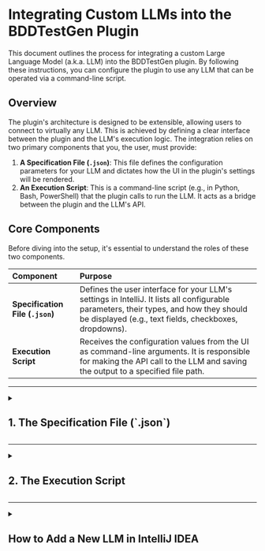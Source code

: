 # Integrating Custom LLMs into the BDDTestGen Plugin

This document outlines the process for integrating a custom Large Language Model (a.k.a. LLM) into the BDDTestGen plugin. By following these instructions, you can configure the plugin to use any LLM that can be operated via a command-line script.

## Overview

The plugin's architecture is designed to be extensible, allowing users to connect to virtually any LLM. This is achieved by defining a clear interface between the plugin and the LLM's execution logic. The integration relies on two primary components that you, the user, must provide:

1.  **A Specification File (`.json`)**: This file defines the configuration parameters for your LLM and dictates how the UI in the plugin's settings will be rendered.
2.  **An Execution Script**: This is a command-line script (e.g., in Python, Bash, PowerShell) that the plugin calls to run the LLM. It acts as a bridge between the plugin and the LLM's API.

## Core Components

Before diving into the setup, it's essential to understand the roles of these two components.

| Component | Purpose |
| :--- | :--- |
| **Specification File (`.json`)** | Defines the user interface for your LLM's settings in IntelliJ. It lists all configurable parameters, their types, and how they should be displayed (e.g., text fields, checkboxes, dropdowns). |
| **Execution Script** | Receives the configuration values from the UI as command-line arguments. It is responsible for making the API call to the LLM and saving the output to a specified file path. |

---

<details>
<summary><h2>1. The Specification File (`.json`)</h2></summary>

This JSON file is a list of objects, where each object defines a single configuration parameter for your LLM.

### Structure and Fields

Each object in the JSON array must contain the following fields:

| Field | Type | Required | Description |
| :--- | :--- | :--- | :--- |
| `name` | String | Yes | The display name of the parameter in the plugin's UI (e.g., "API Key"). |
| `argName` | String | Yes | The command-line argument that corresponds to this parameter (e.g., `--api_key`). |
| `type` | String | Yes | The data type of the parameter (e.g., `string`, `float`, `boolean`). |
| `required` | Boolean | Yes | Specifies if this parameter is mandatory. |
| `ui_element` | String | Yes | The type of UI component to render for this parameter. See [UI Element Types](#ui-element-types) below. |
| `description`| String | Yes | A brief explanation of the parameter, which may be used for tooltips. |
| `default_value`| Any | Yes | A default value for the parameter. |
| `allowed_values`| Array/Object | No | A list of allowed values, used by `combobox` and `spinner` UI elements. |
| `step` | Number | No | The increment step for `spinner` UI elements. |

### UI Element Types

The `ui_element` field determines how the parameter is displayed in the settings panel:

| `ui_element` | Description | Additional Fields |
| :--- | :--- | :--- |
| `textfield` | A standard text input field. | - |
| `filePicker` | A text field with a "Browse" button to select files or directories. | - |
| `checkbox` | A checkbox for boolean (true/false) values. | - |
| `combobox` | A dropdown menu with a list of options. | `allowed_values`: An array of strings (e.g., `["model-a", "model-b"]`). |
| `spinner` | A number input with up/down arrows. | `allowed_values`: An object with `min` and `max` keys (e.g., `{"min": 0.0, "max": 1.0}`).<br>`step`: A number defining the increment value. |

### Example (`gemini_specifications.json`)

```json
[
  {
    "name": "Instruction Prompt Path",
    "argName": "--prompt_instruction_path",
    "type": "string",
    "required": true,
    "ui_element": "filePicker",
    "description": "Path to the predefined instruction to be applied to the user story",
    "default_value": ""
  },
  {
    "name": "API Key",
    "argName": "--api_key",
    "type": "string",
    "required": true,
    "ui_element": "textfield",
    "description": "Google Gemini API key",
    "default_value": ""
  },
  {
    "name": "Model",
    "argName": "--model",
    "type": "string",
    "required": true,
    "ui_element": "combobox",
    "description": "The model to use for generating completions",
    "allowed_values": [
      "gemini-1.5-flash",
      "gemini-1.5-pro"
    ],
    "default_value": "gemini-1.5-flash"
  }
]
```
</details>

---

<details>
<summary><h2>2. The Execution Script</h2></summary>

This script can be written in any language (Python, Bash, etc.) as long as it is executable from the command line.

### Purpose

The plugin will invoke this script, passing the values configured in the UI as command-line arguments. The script must then use these arguments to communicate with the LLM API and save the generated output.

### Required Command-Line Arguments

Your script **must** be able to accept the following arguments, in addition to the custom ones you define in your specification file:

| Argument | Description |
| :--- | :--- |
| `--user_story_path` | The absolute path to a temporary text file containing the user story to be processed. |
| `--output_dir_path` | The absolute path to the directory where the script **must** save its output. |

### Script Responsibilities

1.  **Parse Arguments**: The script must parse all incoming command-line arguments.
2.  **Read Input Files**: It needs to read the content of the files specified by `--prompt_instruction_path` (if defined in your spec) and `--user_story_path`.
3.  **Call the LLM API**: Using the parsed arguments (like API key, temperature, model, etc.), it should make a request to the LLM's API.
4.  **Save the Output**: The script **must** save the response from the LLM into a `.feature` file inside the directory specified by `--output_dir_path`. The filename can be anything, for instance `llm_output.feature`.

### Example (`gemini_main.py`)

This Python script demonstrates how to parse arguments, interact with an API, and save the output.

```python
import argparse
import os
import google.generativeai as genai

def main():
    parser = argparse.ArgumentParser(description="Parser for the Gemini API")

    # Arguments from the specification file
    parser.add_argument('--prompt_instruction_path', type=str, required=True)
    parser.add_argument('--api_key', type=str, required=True)
    parser.add_argument('--temperature', type=float, required=True)
    parser.add_argument('--model', type=str, required=True)
    
    # Required arguments from the plugin
    parser.add_argument('--user_story_path', type=str, required=True)
    parser.add_argument('--output_dir_path', type=str, required=True)

    args = parser.parse_args()

    # --- Script Logic ---
    # 1. Configure API
    genai.configure(api_key=args.api_key)
    model = genai.GenerativeModel(args.model)

    # 2. Read input files
    with open(args.prompt_instruction_path, 'r') as file:
        instruction = file.read()
    with open(args.user_story_path, 'r') as file:
        user_story = file.read()

    prompt = f"{instruction}\n\n{user_story}"

    # 3. Call LLM API
    response = model.generate_content(prompt)
    
    # 4. Save the output
    os.makedirs(args.output_dir_path, exist_ok=True)
    output_file = os.path.join(args.output_dir_path, "gemini_output.feature")
    with open(output_file, 'w') as file:
        file.write(response.text)

    print(f"Response saved at: {output_file}")

if __name__ == "__main__":
    main()
```
</details>

---

<details>
<summary><h2>How to Add a New LLM in IntelliJ IDEA</h2></summary>

Once you have created your specification `.json` file and your execution script, you can add them to the plugin.

### Step-by-Step Guide

1.  Navigate to **File > Settings > Tools > LLM Configuration**.
2.  Click on the dropdown menu at the top. It will show a list of existing LLM configurations.
3.  Select **"Insert new"** from the bottom of the list.
4.  A new set of fields will appear. Fill them out as follows:
    *   **LLM Name:** A unique, descriptive name for your LLM (e.g., "My Custom WizardLLM").
    *   **Select Script File:** Click "Browse" and locate your execution script (e.g., `wizard_main.sh`).
    *   **Select Configuration File:** Click "Browse" and locate your specification file (e.g., `wizard_spec.json`).
    *   **Console Command:** The command used to execute your script (e.g., `python3`, `bash`, `node`).
5.  After selecting the configuration file, the UI will dynamically render the parameters you defined in the JSON.
6.  Fill in any necessary default values for your new LLM's parameters.
7.  Click the **"Save"** button to add your new configuration.

Your custom LLM is now ready to be used by the BDDTestGen plugin!
</details>